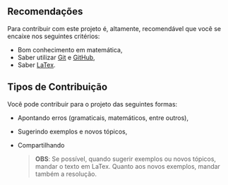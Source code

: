 ## Recomendações
Para contribuir com este projeto é, altamente, recomendável que você se encaixe nos seguintes critérios:

- Bom conhecimento em matemática,
- Saber utilizar [Git](https://rogerdudler.github.io/git-guide/index.pt_BR.html) e [GitHub](https://guides.github.com/activities/hello-world/),
- Saber [LaTex](https://www.latex-project.org/).

## Tipos de Contribuição
Você pode contribuir para o projeto das seguintes formas:

- Apontando erros (gramaticais, matemáticos, entre outros),
- Sugerindo exemplos e novos tópicos,
- Compartilhando
  
  >**OBS**: Se possível, quando sugerir exemplos ou novos tópicos, mandar o texto em LaTex. Quanto aos novos exemplos, mandar também a resolução.
